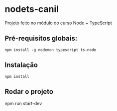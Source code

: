 # nodets-canil
Projeto feito no módulo do curso Node + TypeScript

## Pré-requisitos globais:
`npm install -g nodemon typescript ts-node`

## Instalação
`npm install`

## Rodar o projeto
npm run start-dev